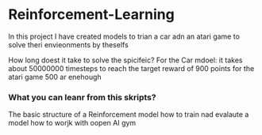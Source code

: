 # Reinforcement-Learning
In this project I have created models to trian  a car adn an atari game to solve theri envieonments by theselfs

How long doest it take to solve the spicifeic?
For the Car mdoel: it takes about 50000000 timesteps to reach the target reward of 900 points
for the atari game 500 ar enehough

### What you can leanr from this skripts?
The basic structure of a Reinforcement model
how to train nad evalaute a model
how to worjk with oopen AI gym
